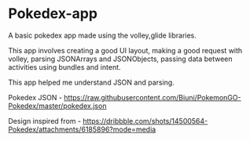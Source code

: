# Pokedex-app
A basic pokedex app made using the volley,glide libraries.

This app involves creating a good UI layout, making a good request with volley, parsing JSONArrays and JSONObjects, passing data between activities using bundles and intent.

This app helped me understand JSON and parsing.

Pokedex JSON - https://raw.githubusercontent.com/Biuni/PokemonGO-Pokedex/master/pokedex.json

Design inspired from - https://dribbble.com/shots/14500564-Pokedex/attachments/6185896?mode=media
